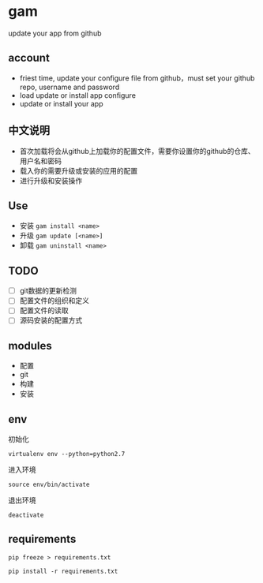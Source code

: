 gam
===

update your app from github

account
------------------

+ friest time, update your configure file from github，must set your github repo, username and password
+ load update or install app configure
+ update or install your app

中文说明
--------------
+ 首次加载将会从github上加载你的配置文件，需要你设置你的github的仓库、用户名和密码
+ 载入你的需要升级或安装的应用的配置
+ 进行升级和安装操作

Use
------------

+ 安装 `gam install <name>`
+ 升级 `gam update [<name>]`
+ 卸载 `gam uninstall <name>` 


TODO
----------------

- [ ] git数据的更新检测  
- [ ] 配置文件的组织和定义  
- [ ] 配置文件的读取  
- [ ] 源码安装的配置方式  

modules
--------------------

+ 配置
+ git
+ 构建
+ 安装


env
----------------

初始化
```
virtualenv env --python=python2.7
```

进入环境

```
source env/bin/activate
```

退出环境
```
deactivate
```

requirements
---------------------

```
pip freeze > requirements.txt
```

```
pip install -r requirements.txt
```

